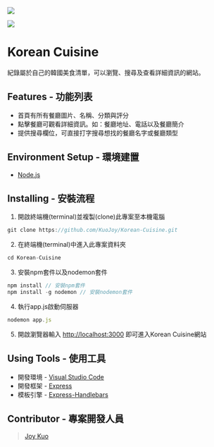 ![](https://i.imgur.com/EYT9Qri.png)

![](https://i.imgur.com/w1mzZ3t.png)
# Korean Cuisine
紀錄屬於自己的韓國美食清單，可以瀏覽、搜尋及查看詳細資訊的網站。

## Features - 功能列表
* 首頁有所有餐廳圖片、名稱、分類與評分
* 點擊餐廳可觀看詳細資訊。如：餐廳地址、電話以及餐廳簡介
* 提供搜尋欄位，可直接打字搜尋想找的餐廳名字或餐廳類型

## Environment Setup - 環境建置
* [Node.js](https://nodejs.org/en/)

## Installing - 安裝流程
1. 開啟終端機(terminal)並複製(clone)此專案至本機電腦
```javascript
git clone https://github.com/KuoJoy/Korean-Cuisine.git
```
2. 在終端機(terminal)中進入此專案資料夾
```javascript
cd Korean-Cuisine
```
3. 安裝npm套件以及nodemon套件
```javascript
npm install // 安裝npm套件
npm install -g nodemon // 安裝nodemon套件
```
4. 執行app.js啟動伺服器
```javascript
nodemon app.js
```
5. 開啟瀏覽器輸入 [http://localhost:3000](http://localhost:3000) 即可進入Korean Cuisine網站

## Using Tools - 使用工具
* 開發環境 - [Visual Studio Code](https://code.visualstudio.com/)
* 開發框架 - [Express](http://expressjs.com/)
* 模板引擎 - [Express-Handlebars](https://www.npmjs.com/package/express-handlebars)

## Contributor - 專案開發人員
> [Joy Kuo](https://github.com/KuoJoy)
